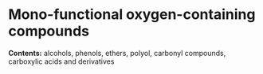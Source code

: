 # Mono-functional oxygen-containing compounds

**Contents:** alcohols, phenols, ethers, polyol, carbonyl compounds, carboxylic acids and derivatives
